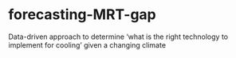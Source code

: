 # forecasting-MRT-gap
Data-driven approach to determine ‘what is the right technology to implement for cooling’ given a changing climate
